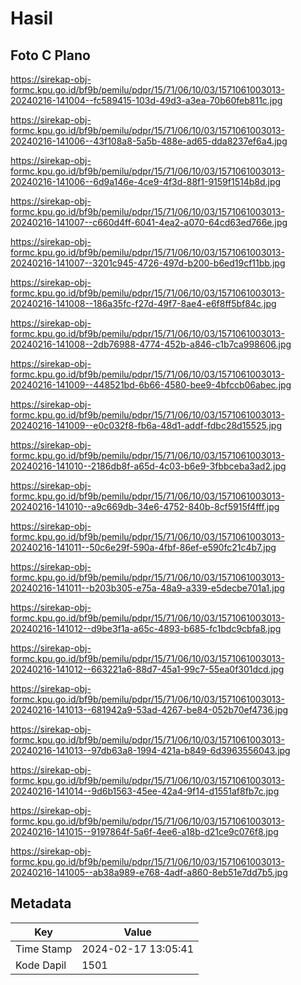 # Hasil

## Foto C Plano

https://sirekap-obj-formc.kpu.go.id/bf9b/pemilu/pdpr/15/71/06/10/03/1571061003013-20240216-141004--fc589415-103d-49d3-a3ea-70b60feb811c.jpg

https://sirekap-obj-formc.kpu.go.id/bf9b/pemilu/pdpr/15/71/06/10/03/1571061003013-20240216-141006--43f108a8-5a5b-488e-ad65-dda8237ef6a4.jpg

https://sirekap-obj-formc.kpu.go.id/bf9b/pemilu/pdpr/15/71/06/10/03/1571061003013-20240216-141006--6d9a146e-4ce9-4f3d-88f1-9159f1514b8d.jpg

https://sirekap-obj-formc.kpu.go.id/bf9b/pemilu/pdpr/15/71/06/10/03/1571061003013-20240216-141007--c660d4ff-6041-4ea2-a070-64cd63ed766e.jpg

https://sirekap-obj-formc.kpu.go.id/bf9b/pemilu/pdpr/15/71/06/10/03/1571061003013-20240216-141007--3201c945-4726-497d-b200-b6ed19cf11bb.jpg

https://sirekap-obj-formc.kpu.go.id/bf9b/pemilu/pdpr/15/71/06/10/03/1571061003013-20240216-141008--186a35fc-f27d-49f7-8ae4-e6f8ff5bf84c.jpg

https://sirekap-obj-formc.kpu.go.id/bf9b/pemilu/pdpr/15/71/06/10/03/1571061003013-20240216-141008--2db76988-4774-452b-a846-c1b7ca998606.jpg

https://sirekap-obj-formc.kpu.go.id/bf9b/pemilu/pdpr/15/71/06/10/03/1571061003013-20240216-141009--448521bd-6b66-4580-bee9-4bfccb06abec.jpg

https://sirekap-obj-formc.kpu.go.id/bf9b/pemilu/pdpr/15/71/06/10/03/1571061003013-20240216-141009--e0c032f8-fb6a-48d1-addf-fdbc28d15525.jpg

https://sirekap-obj-formc.kpu.go.id/bf9b/pemilu/pdpr/15/71/06/10/03/1571061003013-20240216-141010--2186db8f-a65d-4c03-b6e9-3fbbceba3ad2.jpg

https://sirekap-obj-formc.kpu.go.id/bf9b/pemilu/pdpr/15/71/06/10/03/1571061003013-20240216-141010--a9c669db-34e6-4752-840b-8cf5915f4fff.jpg

https://sirekap-obj-formc.kpu.go.id/bf9b/pemilu/pdpr/15/71/06/10/03/1571061003013-20240216-141011--50c6e29f-590a-4fbf-86ef-e590fc21c4b7.jpg

https://sirekap-obj-formc.kpu.go.id/bf9b/pemilu/pdpr/15/71/06/10/03/1571061003013-20240216-141011--b203b305-e75a-48a9-a339-e5decbe701a1.jpg

https://sirekap-obj-formc.kpu.go.id/bf9b/pemilu/pdpr/15/71/06/10/03/1571061003013-20240216-141012--d9be3f1a-a65c-4893-b685-fc1bdc9cbfa8.jpg

https://sirekap-obj-formc.kpu.go.id/bf9b/pemilu/pdpr/15/71/06/10/03/1571061003013-20240216-141012--663221a6-88d7-45a1-99c7-55ea0f301dcd.jpg

https://sirekap-obj-formc.kpu.go.id/bf9b/pemilu/pdpr/15/71/06/10/03/1571061003013-20240216-141013--681942a9-53ad-4267-be84-052b70ef4736.jpg

https://sirekap-obj-formc.kpu.go.id/bf9b/pemilu/pdpr/15/71/06/10/03/1571061003013-20240216-141013--97db63a8-1994-421a-b849-6d3963556043.jpg

https://sirekap-obj-formc.kpu.go.id/bf9b/pemilu/pdpr/15/71/06/10/03/1571061003013-20240216-141014--9d6b1563-45ee-42a4-9f14-d1551af8fb7c.jpg

https://sirekap-obj-formc.kpu.go.id/bf9b/pemilu/pdpr/15/71/06/10/03/1571061003013-20240216-141015--9197864f-5a6f-4ee6-a18b-d21ce9c076f8.jpg

https://sirekap-obj-formc.kpu.go.id/bf9b/pemilu/pdpr/15/71/06/10/03/1571061003013-20240216-141005--ab38a989-e768-4adf-a860-8eb51e7dd7b5.jpg


## Metadata

| Key        | Value               |
| ---------- | ------------------- |
| Time Stamp | 2024-02-17 13:05:41 |
| Kode Dapil | 1501                |



